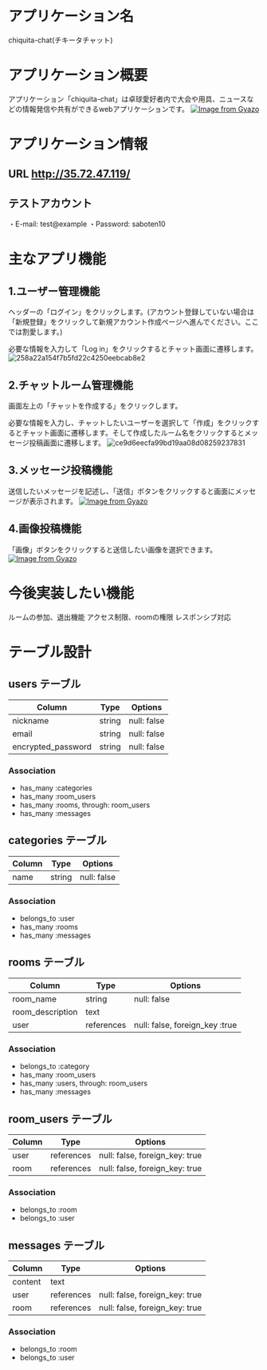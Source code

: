 # アプリケーション名
  chiquita-chat(チキータチャット)

# アプリケーション概要
 アプリケーション「chiquita-chat」は卓球愛好者内で大会や用具、ニュースなどの情報発信や共有ができるwebアプリケーションです。
[![Image from Gyazo](https://i.gyazo.com/2cce97b05170880a0b7126864fa48a3a.jpg)](https://gyazo.com/2cce97b05170880a0b7126864fa48a3a)

# アプリケーション情報
## URL http://35.72.47.119/

## テストアカウント 
 ・E-mail: test@example
 ・Password: saboten10

# 主なアプリ機能
 ## 1.ユーザー管理機能
  ヘッダーの「ログイン」をクリックします。(アカウント登録していない場合は「新規登録」をクリックして新規アカウント作成ページへ進んでください。ここでは割愛します。)

  必要な情報を入力して「Log in」をクリックするとチャット画面に遷移します。
   ![258a22a154f7b5fd22c4250eebcab8e2](https://user-images.githubusercontent.com/75722248/108200650-1819a680-7162-11eb-8074-b285f528763e.gif)


## 2.チャットルーム管理機能
   画面左上の「チャットを作成する」をクリックします。

   必要な情報を入力し、チャットしたいユーザーを選択して「作成」をクリックするとチャット画面に遷移します。そして作成したルーム名をクリックするとメッセージ投稿画面に遷移します。
   ![ce9d6eecfa99bd19aa08d08259237831](https://user-images.githubusercontent.com/75722248/108200246-84e07100-7161-11eb-970a-1129f4e9e1d5.gif)

## 3.メッセージ投稿機能
   送信したいメッセージを記述し、「送信」ボタンをクリックすると画面にメッセージが表示されます。
   [![Image from Gyazo](https://i.gyazo.com/47e37b95c35f7ebf8827568c4918ab8e.gif)](https://gyazo.com/47e37b95c35f7ebf8827568c4918ab8e)

## 4.画像投稿機能
   「画像」ボタンをクリックすると送信したい画像を選択できます。
[![Image from Gyazo](https://i.gyazo.com/158613c445b1b33b9874d4269f4204a0.jpg)](https://gyazo.com/158613c445b1b33b9874d4269f4204a0)

# 今後実装したい機能
 ルームの参加、退出機能
 アクセス制限、roomの権限 
 レスポンシブ対応

 # テーブル設計

## users テーブル

| Column   | Type   | Options     |
| -------- | ------ | ----------- |
| nickname           | string | null: false |
| email              | string | null: false |
| encrypted_password | string | null: false |

### Association
- has_many :categories
- has_many :room_users
- has_many :rooms, through: room_users
- has_many :messages

## categories テーブル

| Column   | Type   | Options     |
| -------- | ------ | ----------- |
| name     | string | null: false |

### Association

- belongs_to :user
- has_many :rooms
- has_many :messages


## rooms テーブル

| Column | Type   | Options     |
| ------ | ------ | ----------- |
| room_name         | string | null: false |
| room_description  | text | 
| user              | references | null: false, foreign_key :true|

### Association
- belongs_to :category
- has_many :room_users
- has_many :users, through: room_users
- has_many :messages

## room_users テーブル

| Column | Type       | Options                        |
| ------ | ---------- | ------------------------------ |
| user   | references | null: false, foreign_key: true |
| room   | references | null: false, foreign_key: true |

### Association
- belongs_to :room
- belongs_to :user

## messages テーブル

| Column  | Type       | Options                        |
| ------- | ---------- | ------------------------------ |
| content | text       |                                |
| user    | references | null: false, foreign_key: true |
| room    | references | null: false, foreign_key: true |

### Association
- belongs_to :room
- belongs_to :user